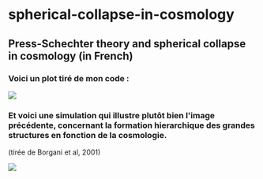 # spherical-collapse-in-cosmology
## Press-Schechter theory and spherical collapse in cosmology (in French) 

### Voici un plot tiré de mon code : 
![](https://i.imgur.com/M8xw79e.jpeg)


### Et voici une simulation qui illustre plutôt bien l'image précédente, concernant la formation hierarchique des grandes structures en fonction de la cosmologie. 
(tirée de Borgani et al, 2001)


![](https://i.imgur.com/WreaT44.jpeg)
